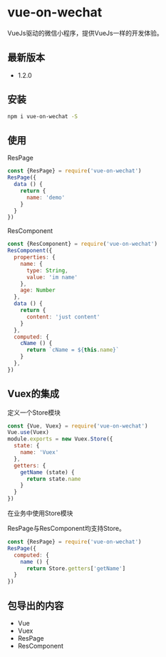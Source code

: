 # vue-on-wechat

VueJs驱动的微信小程序，提供VueJs一样的开发体验。

## 最新版本

* 1.2.0

## 安装

```bash
npm i vue-on-wechat -S
```

## 使用

ResPage

```javascript
const {ResPage} = require('vue-on-wechat')
ResPage({
  data () {
    return {
      name: 'demo'
    }
  }
})
```

ResComponent

```javascript
const {ResComponent} = require('vue-on-wechat')
ResComponent({
  properties: {
    name: {
      type: String,
      value: 'im name'
    },
    age: Number
  },
  data () {
    return {
      content: 'just content'
    }
  },
  computed: {
    cName () {
      return `cName = ${this.name}`
    }
  },
})
```

## Vuex的集成

定义一个Store模块

```javascript
const {Vue, Vuex} = require('vue-on-wechat')
Vue.use(Vuex)
module.exports = new Vuex.Store({
  state: {
    name: 'Vuex'
  },
  getters: {
    getName (state) {
      return state.name
    }
  }
})
```

在业务中使用Store模块

ResPage与ResComponent均支持Store。

```javascript
const {ResPage} = require('vue-on-wechat')
ResPage({
  computed: {
    name () {
      return Store.getters['getName']
  }
})
```

## 包导出的内容

* Vue
* Vuex
* ResPage
* ResComponent
